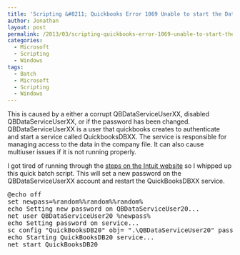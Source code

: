 ```yaml
---
title: 'Scripting &#8211; Quickbooks Error 1069 Unable to start the DataBase Manager Service'
author: Jonathan
layout: post
permalink: /2013/03/scripting-quickbooks-error-1069-unable-to-start-the-database-manager-service/
categories:
  - Microsoft
  - Scripting
  - Windows
tags:
  - Batch
  - Microsoft
  - Scripting
  - Windows
---
```

This is caused by a either a corrupt QBDataServiceUserXX, disabled QBDataServiceUserXX, or if the password has been changed. QBDataServiceUserXX is a user that quickbooks creates to authenticate and start a service called QuickbooksDBXX. The service is responsible for managing access to the data in the company file. It can also cause multiuser issues if it is not running properly.

I got tired of running through the <a href="http://support.quickbooks.intuit.com/support/articles/SLN42533" title="Error 1069 Unable to start the DataBase Manager Service. 1069: Service did not start due to a login failure" target="_blank">steps on the Intuit website</a> so I whipped up this quick batch script. This will set a new password on the QBDataServiceUserXX account and restart the QuickBooksDBXX service. 

<pre class="brush: plain; title: ; notranslate" title="">@echo off
set newpass=%random%%random%%random%
echo Setting new password on QBDataServiceUser20...
net user QBDataServiceUser20 %newpass%
echo Setting password on service...
sc config "QuickBooksDB20" obj= ".\QBDataServiceUser20" password= "%newpass%"
echo Starting QuickBooksDB20 service...
net start QuickBooksDB20
</pre>